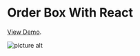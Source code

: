# Order Box With React

 [View Demo](https://ernazar151020.github.io/order-box/).
 
 ![picture alt]( https://cdn.evilmartians.com/front/posts/optimizing-react-virtual-dom-explained/cover-a1d5b40.png "Title is optional")



